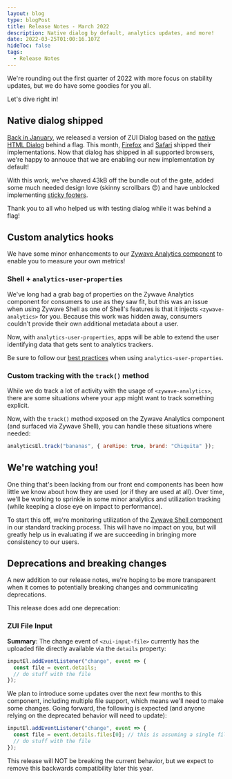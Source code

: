 ```yaml
---
layout: blog
type: blogPost
title: Release Notes - March 2022
description: Native dialog by default, analytics updates, and more!
date: 2022-03-25T01:00:16.107Z
hideToc: false
tags:
  - Release Notes
---
```

We're rounding out the first quarter of 2022 with more focus on stability updates, but we do have some goodies for you all.

Let's dive right in!

## Native dialog shipped

[Back in January](/blog/posts/2022-01-20-release-notes-january-2022/#zui-dialog-goes-native), we released a version of ZUI Dialog based on the [native HTML Dialog](https://developer.mozilla.org/en-US/docs/Web/HTML/Element/dialog) behind a flag. This month, [Firefox](https://developer.mozilla.org/en-US/docs/Mozilla/Firefox/Releases/98#html) and [Safari](https://webkit.org/blog/12445/new-webkit-features-in-safari-15-4/#html) shipped their implementations. Now that dialog has shipped in all supported browsers, we're happy to annouce that we are enabling our new implementation by default!

With this work, we've shaved 43kB off the bundle out of the gate, added some much needed design love (skinny scrollbars 😍) and have unblocked implementing [sticky footers](https://gitlab.com/zywave/devkit/web-sdk/zui/-/issues/399).

Thank you to all who helped us with testing dialog while it was behind a flag!

## Custom analytics hooks

We have some minor enhancements to our [Zywave Analytics component](/application-framework/components/analytics/?tab=usage) to enable you to measure your own metrics!

### Shell + `analytics-user-properties`

We've long had a grab bag of properties on the Zywave Analytics component for consumers to use as they saw fit, but this was an issue when using Zywave Shell as one of Shell's features is that it injects `<zywave-analytics>` for you. Because this work was hidden away, consumers couldn't provide their own additional metadata about a user.

Now, with `analytics-user-properties`, apps will be able to extend the user identifying data that gets sent to analytics trackers. 

<docs-note>
Be sure to follow our <a href="/application-framework/components/analytics/?tab=usage#user-properties">best practices</a> when using <code>analytics-user-properties</code>.
</docs-note>

### Custom tracking with the `track()` method

While we do track a lot of activity with the usage of `<zywave-analytics>`, there are some situations where your app might want to track something explicit. 

Now, with the `track()` method exposed on the Zywave Analytics component (and surfaced via Zywave Shell), you can handle these situations where needed:

```javascript
analyticsEl.track("bananas", { areRipe: true, brand: "Chiquita" });
```

## We're watching you!

One thing that's been lacking from our front end components has been how little we know about how they are used (or if they are used at all). Over time, we'll be working to sprinkle in some minor analytics and utilization tracking (while keeping a close eye on impact to performance). 

To start this off, we're monitoring utilization of the [Zywave Shell component](/application-framework/components/shell/?tab=usage) in our standard tracking process. This will have no impact on you, but will greatly help us in evaluating if we are succeeding in bringing more consistency to our users.

## Deprecations and breaking changes

A new addition to our release notes, we're hoping to be more transparent when it comes to potentially breaking changes and communicating deprecations.

This release does add one deprecation:

### ZUI File Input

**Summary**: The change event of `<zui-input-file>` currently has the uploaded file directly available via the `details` property:

```javascript
inputEl.addEventListener("change", event => {
  const file = event.details;
  // do stuff with the file
});
```

We plan to introduce some updates over the next few months to this component, including multiple file support, which means we'll need to make some changes. Going forward, the following is expected (and anyone relying on the deprecated behavior will need to update):

```javascript
inputEl.addEventListener("change", event => {
  const file = event.details.files[0]; // this is assuming a single file input!
  // do stuff with the file
});
```

This release will NOT be breaking the current behavior, but we expect to remove this backwards compatibility later this year.